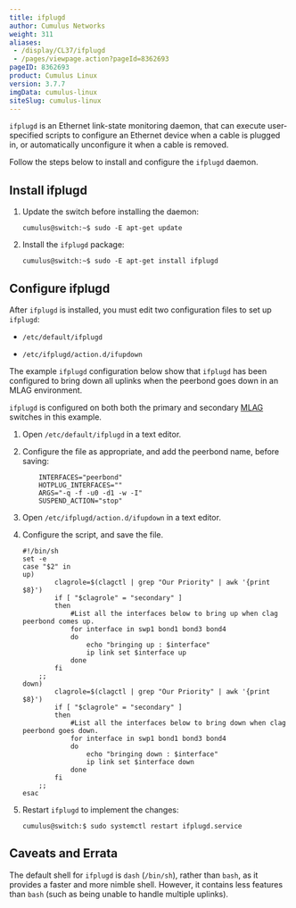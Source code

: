 ```yaml
---
title: ifplugd
author: Cumulus Networks
weight: 311
aliases:
 - /display/CL37/ifplugd
 - /pages/viewpage.action?pageId=8362693
pageID: 8362693
product: Cumulus Linux
version: 3.7.7
imgData: cumulus-linux
siteSlug: cumulus-linux
---
```

`ifplugd` is an Ethernet link-state monitoring daemon, that can execute
user-specified scripts to configure an Ethernet device when a cable is
plugged in, or automatically unconfigure it when a cable is removed.

Follow the steps below to install and configure the `ifplugd` daemon.

## Install ifplugd

1.  Update the switch before installing the daemon:

        cumulus@switch:~$ sudo -E apt-get update

2.  Install the `ifplugd` package:

        cumulus@switch:~$ sudo -E apt-get install ifplugd

## Configure ifplugd

After `ifplugd` is installed, you must edit two configuration files to set up `ifplugd`:

  - `/etc/default/ifplugd`

  - `/etc/ifplugd/action.d/ifupdown`

The example `ifplugd` configuration below show that `ifplugd` has been
configured to bring down all uplinks when the peerbond goes down in an
MLAG environment.

`ifplugd` is configured on both both the primary and secondary
[MLAG](/cumulus-linux/Layer-2/Multi-Chassis-Link-Aggregation-MLAG)
switches in this example.

1.  Open `/etc/default/ifplugd` in a text editor.

2.  Configure the file as appropriate, and add the peerbond name, before
    saving:

    ```
        INTERFACES="peerbond"
        HOTPLUG_INTERFACES=""
        ARGS="-q -f -u0 -d1 -w -I"
        SUSPEND_ACTION="stop"
    ```

3.  Open `/etc/ifplugd/action.d/ifupdown` in a text editor.

4.  Configure the script, and save the file.

        #!/bin/sh
        set -e
        case "$2" in
        up)
                clagrole=$(clagctl | grep "Our Priority" | awk '{print $8}')
                if [ "$clagrole" = "secondary" ]
                then
                    #List all the interfaces below to bring up when clag peerbond comes up.
                    for interface in swp1 bond1 bond3 bond4
                    do
                        echo "bringing up : $interface"  
                        ip link set $interface up
                    done
                fi
            ;;
        down)
                clagrole=$(clagctl | grep "Our Priority" | awk '{print $8}')
                if [ "$clagrole" = "secondary" ]
                then
                    #List all the interfaces below to bring down when clag peerbond goes down.
                    for interface in swp1 bond1 bond3 bond4
                    do
                        echo "bringing down : $interface"
                        ip link set $interface down
                    done
                fi
            ;;
        esac

5.  Restart `ifplugd` to implement the changes:

        cumulus@switch:$ sudo systemctl restart ifplugd.service

## Caveats and Errata

The default shell for `ifplugd` is `dash` (`/bin/sh`), rather than
`bash`, as it provides a faster and more nimble shell. However, it
contains less features than `bash` (such as being unable to handle
multiple uplinks).

<article id="html-search-results" class="ht-content" style="display: none;">

</article>

<footer id="ht-footer">

</footer>
